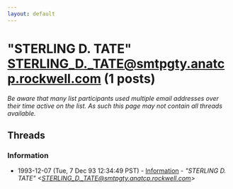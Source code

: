 ```yaml
---
layout: default
---
```


# "STERLING D. TATE" <STERLING_D._TATE@smtpgty.anatcp.rockwell.com> (1 posts)

_Be aware that many list participants used multiple email addresses over their time active on the list. As such this page may not contain all threads available._

## Threads

### Information
+ 1993-12-07 (Tue, 7 Dec 93 12:34:49 PST) - [Information](/archive/1993/12/8c13ac20fc44605ac9d0c664adfa6266831b82af5816ed8a7b578df557577117) - _"STERLING D. TATE" \<STERLING_D._TATE@smtpgty.anatcp.rockwell.com\>_

